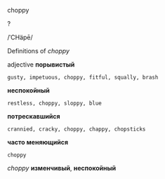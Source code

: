 choppy

?

/ˈCHäpē/

Definitions of _choppy_

adjective
**порывистый**

    gusty, impetuous, choppy, fitful, squally, brash
**неспокойный**

    restless, choppy, sloppy, blue
**потрескавшийся**

    crannied, cracky, choppy, chappy, chopsticks
**часто меняющийся**

    choppy

_choppy_
**изменчивый**, **неспокойный**